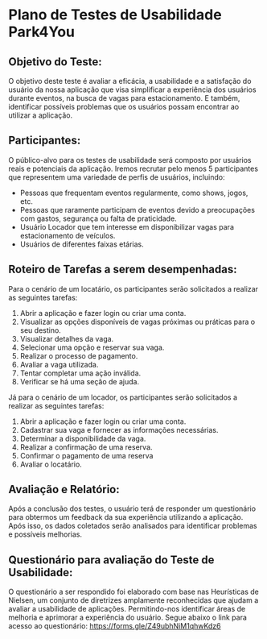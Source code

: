# **Plano de Testes de Usabilidade Park4You**

## **Objetivo do Teste:**
O objetivo deste teste é avaliar a eficácia, a usabilidade e a satisfação do usuário da nossa aplicação que visa simplificar a experiência dos usuários durante eventos, na busca de vagas para estacionamento. E também, identificar possíveis problemas que os usuários possam encontrar ao utilizar a aplicação.


## **Participantes:**
O público-alvo para os testes de usabilidade será composto por usuários reais e potenciais da aplicação. Iremos recrutar pelo menos 5 participantes que representem uma variedade de perfis de usuários, incluindo:
* Pessoas que frequentam eventos regularmente, como shows, jogos, etc.
* Pessoas que raramente participam de eventos devido a preocupações com gastos, segurança ou falta de praticidade.
* Usuário Locador que tem interesse em disponibilizar vagas para estacionamento de veículos.
* Usuários de diferentes faixas etárias.


## **Roteiro de Tarefas a serem desempenhadas:**
Para o cenário de um locatário, os participantes serão solicitados a realizar as seguintes tarefas:
1. Abrir a aplicação e fazer login ou criar uma conta.
2. Visualizar as opções disponíveis de vagas próximas ou práticas para o seu destino.
3. Visualizar detalhes da vaga.
4. Selecionar uma opção e reservar sua vaga.
5. Realizar o processo de pagamento.
6. Avaliar a vaga utilizada.
7. Tentar completar uma ação inválida.
8. Verificar se há uma seção de ajuda.

Já para o cenário de um locador, os participantes serão solicitados a realizar as seguintes tarefas:
1.	Abrir a aplicação e fazer login ou criar uma conta.
2.	Cadastrar sua vaga e fornecer as informações necessárias.
3.	Determinar a disponibilidade da vaga.
4.	Realizar a confirmação de uma reserva.
5.	Confirmar o pagamento de uma reserva
6.	Avaliar o locatário.


## **Avaliação e Relatório:**
Após a conclusão dos testes, o usuário terá de responder um questionário para obtermos um feedback da sua experiência utilizando a aplicação. Após isso, os dados coletados serão analisados para identificar problemas e possíveis melhorias.


## **Questionário para avaliação do Teste de Usabilidade:**
O questionário a ser respondido foi elaborado com base nas Heurísticas de Nielsen, um conjunto de diretrizes amplamente reconhecidas que ajudam a avaliar a usabilidade de aplicações. Permitindo-nos identificar áreas de melhoria e aprimorar a experiência do usuário. 
Segue abaixo o link para acesso ao questionário:
https://forms.gle/Z49ubhNiM1qhwKdz6
